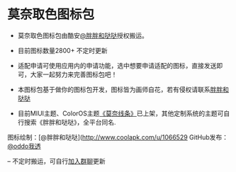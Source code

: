 # 莫奈取色图标包

- 莫奈取色图标包由酷安[@胖胖和哒哒](http://qm.qq.com/cgi-bin/qm/qr?_wv=1027&k=wPWWmmFCMz6UvoN-XlazfK-ZrIq-NjsQ&authKey=CSptHTKnPLnyxgud9fZFjt%2BR9qKgc4aYABke1OFr0DgMrcr90qgPb4LhQaeHL%2FdQ&noverify=0&group_code=697097375)授权搬运。

- 目前图标数量2800+ 不定时更新

- 适配申请可使用应用内的申请功能，选中想要申请适配的图标，直接发送即可，大家一起努力来完善图标包吧！

- 本图标包基于做你的图标包开发，图标皆为画师自花，若有侵权请联系[胖胖和哒哒](http://qm.qq.com/cgi-bin/qm/qr?_wv=1027&k=wPWWmmFCMz6UvoN-XlazfK-ZrIq-NjsQ&authKey=CSptHTKnPLnyxgud9fZFjt%2BR9qKgc4aYABke1OFr0DgMrcr90qgPb4LhQaeHL%2FdQ&noverify=0&group_code=697097375)

- 目前MIUI主题、ColorOS主题[《莫奈线条》](https://activity-cdo.heytapimage.com/cdo-activity/static/themeDetailShare/dist/themedetail/index.html?masterId=6526425&region=CN&type=0)已上架，其他定制系统的主题可自行搜索《胖胖和哒哒》，全平台同名.

图标绘制：[@胖胖和哒哒](http://www.coolapk.com/u/1066529
GitHub发布：[@oddo我透](http://www.coolapk.com/u/30133340)

– 不定时搬运，可自行[加入群聊](http://qm.qq.com/cgi-bin/qm/qr?_wv=1027&k=wPWWmmFCMz6UvoN-XlazfK-ZrIq-NjsQ&authKey=CSptHTKnPLnyxgud9fZFjt%2BR9qKgc4aYABke1OFr0DgMrcr90qgPb4LhQaeHL%2FdQ&noverify=0&group_code=697097375)更新
